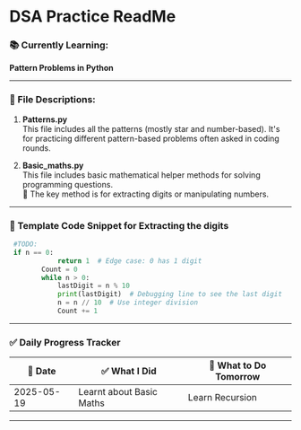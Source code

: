 
# DSA Practice ReadMe

<!-- --- -->

### 📚 Currently Learning:
**Pattern Problems in Python**

---

### 📁 File Descriptions:

1. **Patterns.py**  
   This file includes all the patterns (mostly star and number-based). It's for practicing different pattern-based problems often asked in coding rounds.

2. **Basic_maths.py**  
   This file includes basic mathematical helper methods for solving programming questions.  
   🔑 The key method is for extracting digits or manipulating numbers.

---

### 🔧 Template Code Snippet for Extracting the digits

```python
 #TODO:
 if n == 0:
            return 1  # Edge case: 0 has 1 digit
        Count = 0
        while n > 0:
            lastDigit = n % 10
            print(lastDigit)  # Debugging line to see the last digit
            n = n // 10  # Use integer division
            Count += 1
````

---

### ✅ Daily Progress Tracker

| 📅 Date    | ✅ What I Did                            | 📌 What to Do Tomorrow                          |
| ---------- | --------------------------------------- | ----------------------------------------------- |
| 2025-05-19 | Learnt about Basic Maths | Learn Recursion |

---



